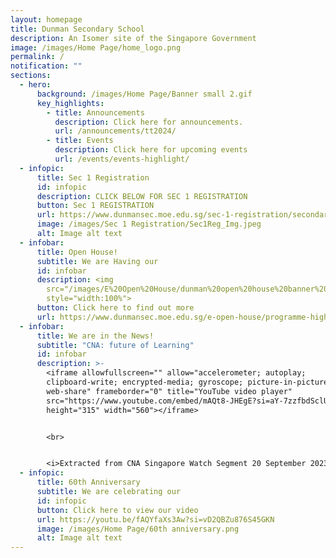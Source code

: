 ```yaml
---
layout: homepage
title: Dunman Secondary School
description: An Isomer site of the Singapore Government
image: /images/Home Page/home_logo.png
permalink: /
notification: ""
sections:
  - hero:
      background: /images/Home Page/Banner small 2.gif
      key_highlights:
        - title: Announcements
          description: Click here for announcements.
          url: /announcements/tt2024/
        - title: Events
          description: Click here for upcoming events
          url: /events/events-highlight/
  - infopic:
      title: Sec 1 Registration
      id: infopic
      description: CLICK BELOW FOR SEC 1 REGISTRATION
      button: Sec 1 REGISTRATION
      url: https://www.dunmansec.moe.edu.sg/sec-1-registration/secondary-1-online-registration/
      image: /images/Sec 1 Registration/Sec1Reg_Img.jpeg
      alt: Image alt text
  - infobar:
      title: Open House!
      subtitle: We are Having our
      id: infobar
      description: <img
        src="/images/E%20Open%20House/dunman%20open%20house%20banner%202023%20(final).png"
        style="width:100%">
      button: Click here to find out more
      url: https://www.dunmansec.moe.edu.sg/e-open-house/programme-highlights/
  - infobar:
      title: We are in the News!
      subtitle: "CNA: future of Learning"
      id: infobar
      description: >-
        <iframe allowfullscreen="" allow="accelerometer; autoplay;
        clipboard-write; encrypted-media; gyroscope; picture-in-picture;
        web-share" frameborder="0" title="YouTube video player"
        src="https://www.youtube.com/embed/mAQt8-JHEgE?si=aY-7zzfbdSclU0vN"
        height="315" width="560"></iframe>


        <br>


        <i>Extracted from CNA Singapore Watch Segment 20 September 2023</i>
  - infopic:
      title: 60th Anniversary
      subtitle: We are celebrating our
      id: infopic
      button: Click here to view our video
      url: https://youtu.be/fAQYfaXs3Aw?si=vD2QBZu876S45GKN
      image: /images/Home Page/60th anniversary.png
      alt: Image alt text
---
```

